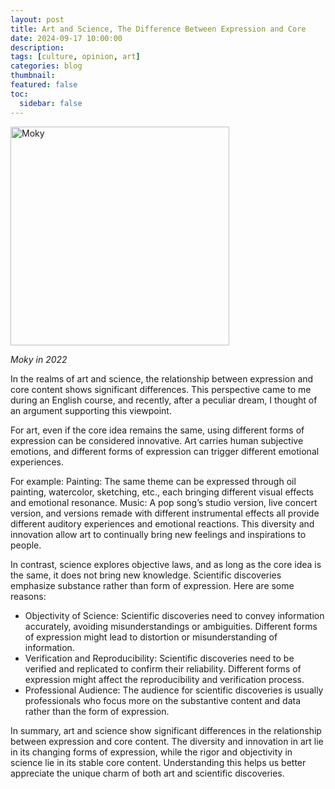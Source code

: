 ```yaml
---
layout: post
title: Art and Science, The Difference Between Expression and Core
date: 2024-09-17 10:00:00
description:
tags: [culture, opinion, art]
categories: blog
thumbnail:
featured: false
toc:
  sidebar: false
---
```


<div style="text-align: left;">
  <img src="/assets/img/poster/Moky.png" alt="Moky" style="width: 350px; height: auto;">
  <p><em>Moky in 2022</em></p>
</div>

In the realms of art and science, the relationship between expression and core content shows significant differences.
This perspective came to me during an English course, and recently, after a peculiar dream, I thought of an argument supporting this viewpoint.

For art, even if the core idea remains the same, using different forms of expression can be considered innovative.
Art carries human subjective emotions, and different forms of expression can trigger different emotional experiences.

For example:
Painting: The same theme can be expressed through oil painting, watercolor, sketching, etc., each bringing different visual effects and emotional resonance.
Music: A pop song’s studio version, live concert version, and versions remade with different instrumental effects all provide different auditory experiences and emotional reactions.
This diversity and innovation allow art to continually bring new feelings and inspirations to people.

In contrast, science explores objective laws, and as long as the core idea is the same, it does not bring new knowledge.
Scientific discoveries emphasize substance rather than form of expression.
Here are some reasons:

- Objectivity of Science: Scientific discoveries need to convey information accurately, avoiding misunderstandings or ambiguities. Different forms of expression might lead to distortion or misunderstanding of information.
- Verification and Reproducibility: Scientific discoveries need to be verified and replicated to confirm their reliability. Different forms of expression might affect the reproducibility and verification process.
- Professional Audience: The audience for scientific discoveries is usually professionals who focus more on the substantive content and data rather than the form of expression.

In summary, art and science show significant differences in the relationship between expression and core content.
The diversity and innovation in art lie in its changing forms of expression, while the rigor and objectivity in science lie in its stable core content.
Understanding this helps us better appreciate the unique charm of both art and scientific discoveries.
